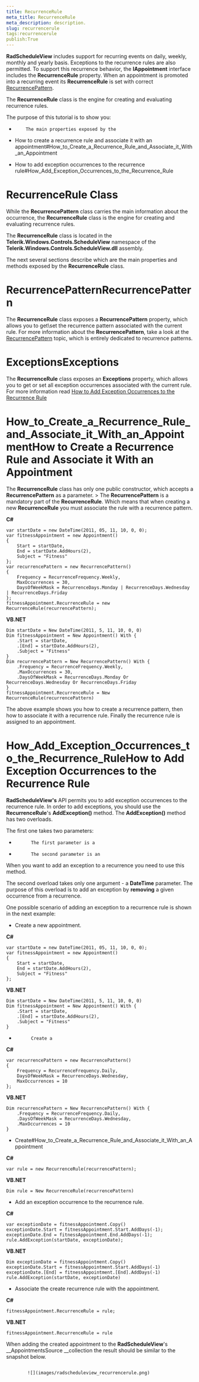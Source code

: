 ```yaml
---
title: RecurrenceRule
meta_title: RecurrenceRule
meta_description: description.
slug: recurrencerule
tags:recurrencerule
publish:True
---
```



__RadScheduleView__ includes support for recurring events on daily, weekly, monthly and yearly basis. Exceptions to the recurrence rules are also permitted. To support this recurrence behavior, the __IAppointment__ interface includes the __RecurrenceRule__ property. When an appointment is promoted into a recurring event its __RecurrenceRule__ is set with correct [RecurrencePattern]({{slug:recurrencepattern}}).
      

The __RecurrenceRule__ class is the engine for creating and evaluating recurrence rules.
      

The purpose of this tutorial is to show you:

* 
          The main properties exposed by the 

* How to create a recurrence rule and associate it with an appointment#How_to_Create_a_Recurrence_Rule_and_Associate_it_With_an_Appointment

* How to add exception occurrences to the recurrence rule#How_Add_Exception_Occurrences_to_the_Recurrence_Rule

# RecurrenceRule Class

While the __RecurrencePattern__ class carries the main information about the occurrence, the __RecurrenceRule__ class is the engine for creating and evaluating recurrence rules.
        

The __RecurrenceRule__ class is located in the __Telerik.Windows.Controls.ScheduleView__ namespace of the __Telerik.Windows.Controls.ScheduleView.dll__ assembly.
        

The next several sections describe which are the main properties and methods exposed by the __RecurrenceRule__ class.
        

# RecurrencePatternRecurrencePattern

The __RecurrenceRule__ class exposes a __RecurrencePattern__ property, which allows you to get\set the recurrence pattern associated with the current rule. For more information about the __RecurrencePattern__, take a look at the [RecurrencePattern]({{slug:recurrencepattern}}) topic, which is entirely dedicated to recurrence patterns.
        

# ExceptionsExceptions

The __RecurrenceRule__ class exposes an __Exceptions__ property, which allows you to get or set all exception occurrences associated with the current rule. For more information read [How to Add Exception Occurrences to the Recurrence Rule](#How_Add_Exception_Occurrences_to_the_Recurrence_Rule)

# How_to_Create_a_Recurrence_Rule_and_Associate_it_With_an_AppointmentHow to Create a Recurrence Rule and Associate it With an Appointment

The __RecurrenceRule__ class has only one public constructor, which accepts a __RecurrencePattern__ as a parameter.
        >
          The __RecurrencePattern__ is a mandatory part of the __RecurrenceRule__. Which means that when creating a new __RecurrenceRule__ you must associate the rule with a recurrence pattern.
        


 __C#__
    


	var startDate = new DateTime(2011, 05, 11, 10, 0, 0);
	var fitnessAppointment = new Appointment()
	{
	    Start = startDate,
	    End = startDate.AddHours(2),
	    Subject = "Fitness"
	};
	var recurrencePattern = new RecurrencePattern()
	{
	    Frequency = RecurrenceFrequency.Weekly,
	    MaxOccurrences = 30,
	    DaysOfWeekMask = RecurrenceDays.Monday | RecurrenceDays.Wednesday | RecurrenceDays.Friday
	};        
	fitnessAppointment.RecurrenceRule = new RecurrenceRule(recurrencePattern);




 __VB.NET__
    


	Dim startDate = New DateTime(2011, 5, 11, 10, 0, 0)
	Dim fitnessAppointment = New Appointment() With {
	    .Start = startDate,
	    .[End] = startDate.AddHours(2),
	    .Subject = "Fitness"
	}
	Dim recurrencePattern = New RecurrencePattern() With {
	    .Frequency = RecurrenceFrequency.Weekly,
	    .MaxOccurrences = 30,
	    .DaysOfWeekMask = RecurrenceDays.Monday Or RecurrenceDays.Wednesday Or RecurrenceDays.Friday
	}
	fitnessAppointment.RecurrenceRule = New RecurrenceRule(recurrencePattern)



The above example shows you how to create a recurrence pattern, then how to associate it with a recurrence rule. Finally the recurrence rule is assigned to an appointment.

# How_Add_Exception_Occurrences_to_the_Recurrence_RuleHow to Add Exception Occurrences to the Recurrence Rule

__RadScheduleView's__ API permits you to add exception occurrences to the recurrence rule. In order to add exceptions, you should use the __RecurrenceRule__'s __AddException()__ method. The __AddException()__ method has two overloads.
        

The first one takes two parameters:

* 
            The first parameter is a 

* 
            The second parameter is an 



When you want to add an exception to a recurrence you need to use this method.

The second overload takes only one argument - a __DateTime__ parameter. The purpose of this overload is to add an exception by __removing__ a given occurrence from a recurrence.
        

One possible scenario of adding an exception to a recurrence rule is shown in the next example:

* Create a new appointment. 


 __C#__
    


	var startDate = new DateTime(2011, 05, 11, 10, 0, 0);
	var fitnessAppointment = new Appointment()
	{
	    Start = startDate,
	    End = startDate.AddHours(2),
	    Subject = "Fitness"
	};




 __VB.NET__
    


	Dim startDate = New DateTime(2011, 5, 11, 10, 0, 0)
	Dim fitnessAppointment = New Appointment() With {
	    .Start = startDate,
	    .[End] = startDate.AddHours(2),
	    .Subject = "Fitness"
	}



* 
            Create a 


 __C#__
    


	var recurrencePattern = new RecurrencePattern()
	{
	    Frequency = RecurrenceFrequency.Daily,
	    DaysOfWeekMask = RecurrenceDays.Wednesday,
	    MaxOccurrences = 10
	};




 __VB.NET__
    


	Dim recurrencePattern = New RecurrencePattern() With {
	    .Frequency = RecurrenceFrequency.Daily,
	    .DaysOfWeekMask = RecurrenceDays.Wednesday,
	    .MaxOccurrences = 10
	}



* Create#How_to_Create_a_Recurrence_Rule_and_Associate_it_With_an_Appointment


 __C#__
    


	var rule = new RecurrenceRule(recurrencePattern);




 __VB.NET__
    


	Dim rule = New RecurrenceRule(recurrencePattern)



* Add an exception occurrence to the recurrence rule. 


 __C#__
    


	var exceptionDate = fitnessAppointment.Copy()
	exceptionDate.Start = fitnessAppointment.Start.AddDays(-1);
	exceptionDate.End = fitnessAppointment.End.AddDays(-1);          
	rule.AddException(startDate, exceptionDate);




 __VB.NET__
    


	Dim exceptionDate = fitnessAppointment.Copy()
	exceptionDate.Start = fitnessAppointment.Start.AddDays(-1)
	exceptionDate.[End] = fitnessAppointment.[End].AddDays(-1)
	rule.AddException(startDate, exceptionDate)



* Associate the create recurrence rule with the appointment. 


 __C#__
    


	fitnessAppointment.RecurrenceRule = rule;




 __VB.NET__
    


	fitnessAppointment.RecurrenceRule = rule



When adding the created appointment to the __RadScheduleView__'s __AppointmentsSource __collection the result should be similar to the snapshot below.

        


               
            ![](images/radscheduleview_recurrencerule.png)


